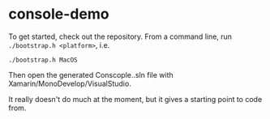 # console-demo
To get started, check out the repository. From a command line, run ```./bootstrap.h <platform>```, i.e.

```./bootstrap.h MacOS```

Then open the generated Conscople.<Platform>.sln file with Xamarin/MonoDevelop/VisualStudio.

It really doesn't do much at the moment, but it gives a starting point to code from.
